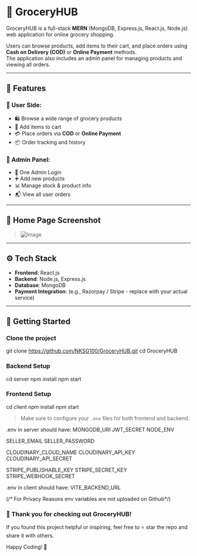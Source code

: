 # 🛒 GroceryHUB

GroceryHUB is a full-stack **MERN** (MongoDB, Express.js, React.js, Node.js) web application for online grocery shopping.

Users can browse products, add items to their cart, and place orders using **Cash on Delivery (COD)** or **Online Payment** methods.  
The application also includes an admin panel for managing products and viewing all orders.

---

## 🔗 Features

### 👤 User Side:
- 🛍 Browse a wide range of grocery products
- 🛒 Add items to cart
- 💳 Place orders via **COD** or **Online Payment**
- 📦 Order tracking and history

### 🔐 Admin Panel:
- 🔑 One Admin Login
- ➕ Add new products
- 📊 Manage stock & product info
- 📬 View all user orders

---

## 📸 Home Page Screenshot

> ![Image](https://github.com/user-attachments/assets/d01461f2-b5c9-4693-9fde-11a655ae1f3f)

---

## ⚙️ Tech Stack

- **Frontend**: React.js
- **Backend**: Node.js, Express.js
- **Database**: MongoDB
- **Payment Integration**: (e.g., Razorpay / Stripe - replace with your actual service)

---

## 🚀 Getting Started

### Clone the project

git clone https://github.com/NKSG100/GroceryHUB.git
cd GroceryHUB

### Backend Setup

cd server
npm install
npm start


### Frontend Setup

cd client
npm install
npm start

> Make sure to configure your `.env` files for both frontend and backend.

.env in server should have:
MONGODB_URI
JWT_SECRET
NODE_ENV

SELLER_EMAIL
SELLER_PASSWORD

CLOUDINARY_CLOUD_NAME
CLOUDINARY_API_KEY
CLOUDINARY_API_SECRET

STRIPE_PUBLISHABLE_KEY
STRIPE_SECRET_KEY
STRIPE_WEBHOOK_SECRET

.env in client should have:
VITE_BACKEND_URL

(/* For Privacy Reasons env variables are not uploaded on Github*/)

### 🎉 Thank you for checking out **GroceryHUB**!

If you found this project helpful or inspiring, feel free to ⭐ star the repo and share it with others.

Happy Coding! 🚀